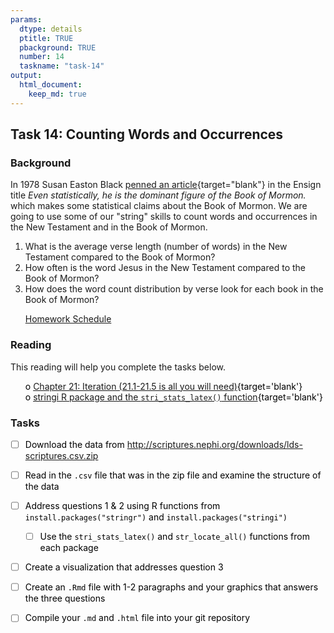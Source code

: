 ```yaml
---
params:
  dtype: details
  ptitle: TRUE
  pbackground: TRUE
  number: 14
  taskname: "task-14"
output:
  html_document:
    keep_md: true
---
```







## Task 14: Counting Words and Occurrences 
### Background 

In 1978 Susan Easton Black [penned an article](https://www.lds.org/ensign/1978/07/discovery?lang=eng){target="blank"} in the Ensign title *Even statistically, he is the dominant figure of the Book of Mormon.* which makes some statistical claims about the Book of Mormon. We are going to use some of our "string" skills to count words and occurrences in the New Testament and in the Book of Mormon.

1. What is the average verse length (number of words) in the New Testament compared to the Book of Mormon?
2. How often is the word Jesus in the New Testament compared to the Book of Mormon?
3. How does the word count distribution by verse look for each book in the Book of Mormon?

 * [Homework Schedule](../homework_schedule.html)




<style>
ul {
   color: black;
   list-style-type: none;
   list-style-position: outside;

}

</style>


### Reading

This reading will help you complete the tasks below.

* o [Chapter 21: Iteration (21.1-21.5 is all you will need)](http://r4ds.had.co.nz/iteration.html){target='blank'}
* o [stringi R package and the `stri_stats_latex()` function](https://rdrr.io/rforge/stringi/man/stri_stats_latex.html){target='blank'}


### Tasks


* [ ] Download the data from http://scriptures.nephi.org/downloads/lds-scriptures.csv.zip
* [ ] Read in the `.csv` file that was in the zip file and examine the structure of the data
* [ ] Address questions 1 & 2 using R functions from `install.packages("stringr")` and `install.packages("stringi")`
    * [ ] Use the `stri_stats_latex()` and `str_locate_all()` functions from each package
* [ ] Create a visualization that addresses question 3
* [ ] Create an `.Rmd` file with 1-2 paragraphs and your graphics that answers the three questions
* [ ] Compile your `.md` and `.html` file into your git repository


